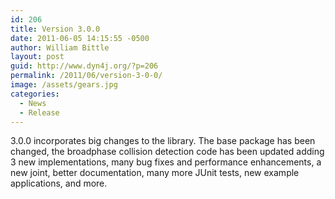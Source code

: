 ```yaml
---
id: 206
title: Version 3.0.0
date: 2011-06-05 14:15:55 -0500
author: William Bittle
layout: post
guid: http://www.dyn4j.org/?p=206
permalink: /2011/06/version-3-0-0/
image: /assets/gears.jpg
categories:
  - News
  - Release
---
```

3.0.0 incorporates big changes to the library. The base package has been changed, the broadphase collision detection code has been updated adding 3 new implementations, many bug fixes and performance enhancements, a new joint, better documentation, many more JUnit tests, new example applications, and more.  
